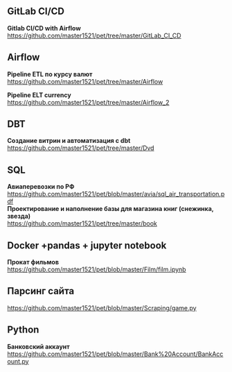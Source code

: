## GitLab CI/CD
**Gitlab CI/CD with Airflow**
https://github.com/master1521/pet/tree/master/GitLab_CI_CD 

## Airflow
**Pipeline ETL по курсу валют**  
https://github.com/master1521/pet/tree/master/Airflow  

**Pipeline ELT currency**  
https://github.com/master1521/pet/tree/master/Airflow_2  


## DBT
**Создание витрин и автоматизация с dbt**  
https://github.com/master1521/pet/tree/master/Dvd  

## SQL  
**Авиаперевозки по РФ**  
https://github.com/master1521/pet/blob/master/avia/sql_air_transportation.pdf  
**Проектирование и наполнение базы для магазина книг (снежинка, звезда)**  
https://github.com/master1521/pet/tree/master/book  

## Docker +pandas + jupyter notebook  
**Прокат фильмов**  
https://github.com/master1521/pet/blob/master/Film/film.ipynb  

## Парсинг сайта  
https://github.com/master1521/pet/blob/master/Scraping/game.py  

## Python  
**Банковский аккаунт**  
https://github.com/master1521/pet/blob/master/Bank%20Account/BankAccount.py  

